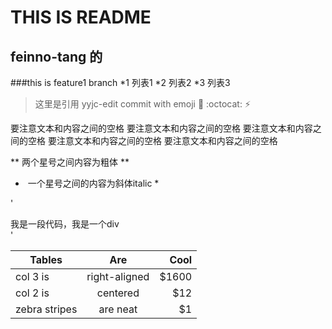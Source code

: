 # THIS IS README 
## feinno-tang 的
###this is feature1 branch
*1 列表1
*2 列表2
*3 列表3

> 这里是引用 yyjc-edit commit with emoji  :tada: :octocat: :zap:

要注意文本和内容之间的空格
要注意文本和内容之间的空格
要注意文本和内容之间的空格
要注意文本和内容之间的空格
要注意文本和内容之间的空格

** 两个星号之间内容为粗体 ** 

*  一个星号之间的内容为斜体italic *

'<div id="div1">我是一段代码，我是一个div </div>'

| Tables        | Are           | Cool  |
| ------------- |:-------------:| -----:|
| col 3 is      | right-aligned | $1600 |
| col 2 is      | centered      |   $12 |
| zebra stripes | are neat      |    $1 |

